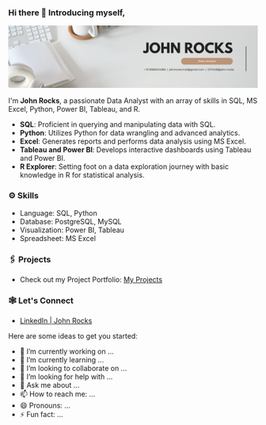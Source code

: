 ### Hi there 👋 Introducing myself,

<img width="2000" alt="Banner" src="https://github.com/john-rocks/john-rocks/blob/main/Linkedin%20Banner.png">

I'm **John Rocks**, a passionate Data Analyst with an array of skills in SQL, MS Excel, Python, Power BI, Tableau, and R.<br>

<ul>
<li><b>SQL</b>: Proficient in querying and manipulating data with SQL.</li>
<li><b>Python</b>: Utilizes Python for data wrangling and advanced analytics.</li>
<li><b>Excel</b>: Generates reports and performs data analysis using MS Excel.</li>
<li><b>Tableau and Power BI</b>: Develops interactive dashboards using Tableau and Power BI.</li>
<li><b>R Explorer</b>: Setting foot on a data exploration journey with basic knowledge in R for statistical analysis.</li>
</ul>

<h3>⚙️ Skills</h3>
<ul>
<li>Language: SQL, Python</li>
<li>Database: PostgreSQL, MySQL</li>
<li>Visualization: Power BI, Tableau</li>
<li>Spreadsheet: MS Excel</li>
</ul>

<h3>🖇️ Projects</h3>
<ul>
<li>Check out my Project Portfolio: <a href="https://github.com/john-rocks?tab=repositories">My Projects</a></li>
</ul>

<h3>🕸️ Let's Connect</h3>
<ul>
<li><a href="https://http://www.linkedin.com/in/john-rocks-">LinkedIn | John Rocks</a></li>
</ul>

<!--
**john-rocks/john-rocks** is a ✨ _special_ ✨ repository because its `README.md` (this file) appears on your GitHub profile.
-->

Here are some ideas to get you started:

- 🔭 I’m currently working on ...
- 🌱 I’m currently learning ...
- 👯 I’m looking to collaborate on ...
- 🤔 I’m looking for help with ...
- 💬 Ask me about ...
- 📫 How to reach me: ...
- 😄 Pronouns: ...
- ⚡ Fun fact: ...
